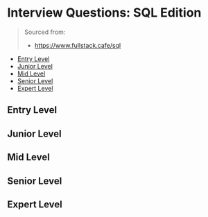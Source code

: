 <!--
<details>
<summary></summary>
</details>
-->

# Interview Questions: SQL Edition <!-- omit in toc -->

> Sourced from:
> - https://www.fullstack.cafe/sql

- [Entry Level](#Entry-Level)
- [Junior Level](#Junior-Level)
- [Mid Level](#Mid-Level)
- [Senior Level](#Senior-Level)
- [Expert Level](#Expert-Level)

## Entry Level

## Junior Level

## Mid Level

## Senior Level

## Expert Level

